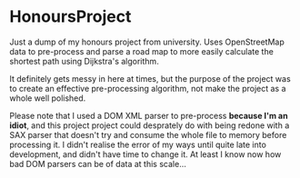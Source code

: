 # HonoursProject
Just a dump of my honours project from university. Uses OpenStreetMap data to pre-process and parse a road map to more easily calculate the shortest path using Dijkstra's algorithm.

It definitely gets messy in here at times, but the purpose of the project was to create an effective pre-processing algorithm, not make the project as a whole well polished.

Please note that I used a DOM XML parser to pre-process **because I'm an idiot**, and this project project could desprately do with being redone with a SAX parser that doesn't try and consume the whole file to memory before processing it. I didn't realise the error of my ways until quite late into development, and didn't have time to change it. At least I know now how bad DOM parsers can be of data at this scale...
